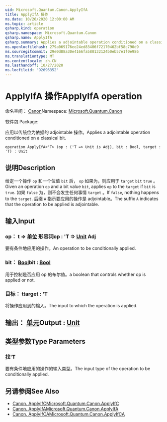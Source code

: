 ```yaml
---
uid: Microsoft.Quantum.Canon.ApplyIfA
title: ApplyIfA 操作
ms.date: 10/26/2020 12:00:00 AM
ms.topic: article
qsharp.kind: operation
qsharp.namespace: Microsoft.Quantum.Canon
qsharp.name: ApplyIfA
qsharp.summary: Applies a adjointable operation conditioned on a classical bit.
ms.openlocfilehash: 279a069176ee24ed83406f72170462bf58c790d9
ms.sourcegitcommit: 29e0d88a30e4166fa580132124b0eb57e1f0e986
ms.translationtype: MT
ms.contentlocale: zh-CN
ms.lasthandoff: 10/27/2020
ms.locfileid: "92696352"
---
```

# <a name="applyifa-operation"></a><span data-ttu-id="eb0ce-102">ApplyIfA 操作</span><span class="sxs-lookup"><span data-stu-id="eb0ce-102">ApplyIfA operation</span></span>

<span data-ttu-id="eb0ce-103">命名空间： [Canon](xref:Microsoft.Quantum.Canon)</span><span class="sxs-lookup"><span data-stu-id="eb0ce-103">Namespace: [Microsoft.Quantum.Canon](xref:Microsoft.Quantum.Canon)</span></span>

<span data-ttu-id="eb0ce-104">软件包 [](https://nuget.org/packages/)</span><span class="sxs-lookup"><span data-stu-id="eb0ce-104">Package: [](https://nuget.org/packages/)</span></span>


<span data-ttu-id="eb0ce-105">应用以传统位为依据的 adjointable 操作。</span><span class="sxs-lookup"><span data-stu-id="eb0ce-105">Applies a adjointable operation conditioned on a classical bit.</span></span>

```qsharp
operation ApplyIfA<'T> (op : ('T => Unit is Adj), bit : Bool, target : 'T) : Unit
```


## <a name="description"></a><span data-ttu-id="eb0ce-106">说明</span><span class="sxs-lookup"><span data-stu-id="eb0ce-106">Description</span></span>

<span data-ttu-id="eb0ce-107">给定一个操作 `op` 和一个位值 `bit` 后， `op` 如果为，则应用于 `target` `bit` `true` 。</span><span class="sxs-lookup"><span data-stu-id="eb0ce-107">Given an operation `op` and a bit value `bit`, applies `op` to the `target` if `bit` is `true`.</span></span> <span data-ttu-id="eb0ce-108">如果 `false` 为，则不会发生任何事情 `target` 。</span><span class="sxs-lookup"><span data-stu-id="eb0ce-108">If `false`, nothing happens to the `target`.</span></span>
<span data-ttu-id="eb0ce-109">后缀 `A` 指示要应用的操作是 adjointable。</span><span class="sxs-lookup"><span data-stu-id="eb0ce-109">The suffix `A` indicates that the operation to be applied is adjointable.</span></span>

## <a name="input"></a><span data-ttu-id="eb0ce-110">输入</span><span class="sxs-lookup"><span data-stu-id="eb0ce-110">Input</span></span>

### <a name="op--t--unit-adj"></a><span data-ttu-id="eb0ce-111">op： t => [单位](xref:microsoft.quantum.lang-ref.unit) 形容词</span><span class="sxs-lookup"><span data-stu-id="eb0ce-111">op : 'T => [Unit](xref:microsoft.quantum.lang-ref.unit) Adj</span></span>

<span data-ttu-id="eb0ce-112">要有条件地应用的操作。</span><span class="sxs-lookup"><span data-stu-id="eb0ce-112">An operation to be conditionally applied.</span></span>


### <a name="bit--bool"></a><span data-ttu-id="eb0ce-113">bit： [Bool](xref:microsoft.quantum.lang-ref.bool)</span><span class="sxs-lookup"><span data-stu-id="eb0ce-113">bit : [Bool](xref:microsoft.quantum.lang-ref.bool)</span></span>

<span data-ttu-id="eb0ce-114">用于控制是否应用 op 的布尔值。</span><span class="sxs-lookup"><span data-stu-id="eb0ce-114">a boolean that controls whether op is applied or not.</span></span>


### <a name="target--t"></a><span data-ttu-id="eb0ce-115">目标： t</span><span class="sxs-lookup"><span data-stu-id="eb0ce-115">target : 'T</span></span>

<span data-ttu-id="eb0ce-116">将操作应用到的输入。</span><span class="sxs-lookup"><span data-stu-id="eb0ce-116">The input to which the operation is applied.</span></span>



## <a name="output--unit"></a><span data-ttu-id="eb0ce-117">输出： [单元](xref:microsoft.quantum.lang-ref.unit)</span><span class="sxs-lookup"><span data-stu-id="eb0ce-117">Output : [Unit](xref:microsoft.quantum.lang-ref.unit)</span></span>



## <a name="type-parameters"></a><span data-ttu-id="eb0ce-118">类型参数</span><span class="sxs-lookup"><span data-stu-id="eb0ce-118">Type Parameters</span></span>

### <a name="t"></a><span data-ttu-id="eb0ce-119">找</span><span class="sxs-lookup"><span data-stu-id="eb0ce-119">'T</span></span>

<span data-ttu-id="eb0ce-120">要有条件地应用的操作的输入类型。</span><span class="sxs-lookup"><span data-stu-id="eb0ce-120">The input type of the operation to be conditionally applied.</span></span>

## <a name="see-also"></a><span data-ttu-id="eb0ce-121">另请参阅</span><span class="sxs-lookup"><span data-stu-id="eb0ce-121">See Also</span></span>

- [<span data-ttu-id="eb0ce-122">Canon. ApplyIfC</span><span class="sxs-lookup"><span data-stu-id="eb0ce-122">Microsoft.Quantum.Canon.ApplyIfC</span></span>](xref:Microsoft.Quantum.Canon.ApplyIfC)
- [<span data-ttu-id="eb0ce-123">Canon. ApplyIfA</span><span class="sxs-lookup"><span data-stu-id="eb0ce-123">Microsoft.Quantum.Canon.ApplyIfA</span></span>](xref:Microsoft.Quantum.Canon.ApplyIfA)
- [<span data-ttu-id="eb0ce-124">Canon. ApplyIfCA</span><span class="sxs-lookup"><span data-stu-id="eb0ce-124">Microsoft.Quantum.Canon.ApplyIfCA</span></span>](xref:Microsoft.Quantum.Canon.ApplyIfCA)